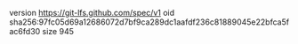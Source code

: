 version https://git-lfs.github.com/spec/v1
oid sha256:97fc05d69a12686072d7bf9ca289dc1aafdf236c81889045e22bfca5fac6fd30
size 945
